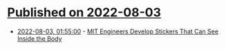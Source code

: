 # [Published on 2022-08-03](index.md)

* [2022-08-03, 01:55:00](https://soylentnews.org/article.pl?sid=22/08/02/0259212&from=rss) - [MIT Engineers Develop Stickers That Can See Inside the Body](https://soylentnews.org/article.pl?sid=22/08/02/0259212&from=rss)
